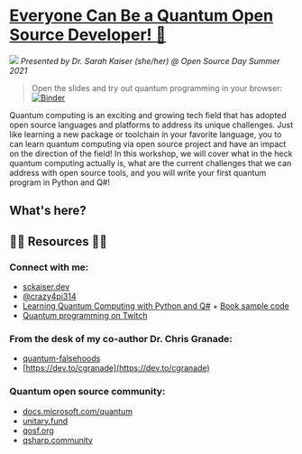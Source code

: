 # [Everyone Can Be a Quantum Open Source Developer! 💖](https://anitab-org.github.io/open-source-day/open-source-day-2021-summer-learning/)

![](https://anitab-org.github.io/open-source-day/assets/images/osd_logo2.png)
_Presented by Dr. Sarah Kaiser (she/her) @ Open Source Day Summer 2021_

> Open the slides and try out quantum programming in your browser: [![Binder](https://mybinder.org/badge_logo.svg)](https://mybinder.org/v2/gh/crazy4pi314/osd-2021-qsharp/main?filepath=demo.ipynb)
> 

Quantum computing is an exciting and growing tech field that has adopted open source languages and platforms to address its unique challenges. 
Just like learning a new package or toolchain in your favorite language, you to can learn quantum computing via open source project and have an impact on the direction of the field! 
In this workshop, we will cover what in the heck quantum computing actually is, what are the current challenges that we can address with open source tools, and you will write your first quantum program in Python and Q#!

## What's here?


## 👩‍💻 Resources 👩‍💻

### Connect with me: 
- [sckaiser.dev](https://sckaiser.dev)
- [@crazy4pi314](https://twitter.com/crazy4pi314)
- [Learning Quantum Computing with Python and Q#](bit.ly/qsharp-book) + [Book sample code](https://github.com/crazy4pi314/learn-qc-with-python-and-qsharp)
- [Quantum programming on Twitch](https://twitch.tv/crazy4pi314) 

### From the desk of my co-author Dr. Chris Granade:
- [quantum-falsehoods](https://gist.github.com/cgranade/c2f447cc130574e9f7e5f33728b2566f)
- [https://dev.to/cgranade](https://dev.to/cgranade)

### Quantum open source community:
- [docs.microsoft.com/quantum](docs.microsoft.com/quantum)
- [unitary.fund](unitary.fund)
- [qosf.org](qosf.org)
- [qsharp.community](https://qsharp.community/)
